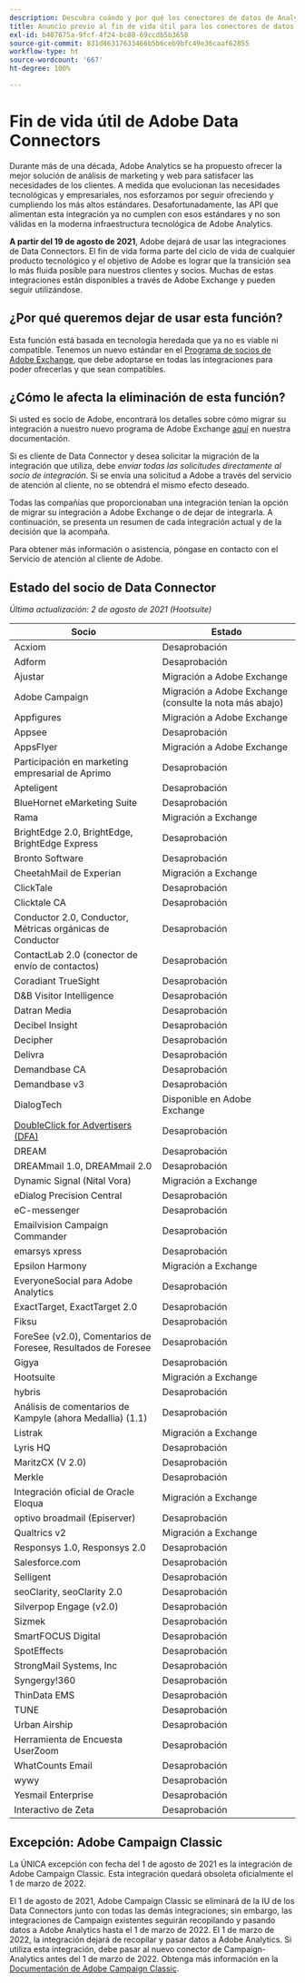 ```yaml
---
description: Descubra cuándo y por qué los conectores de datos de Analytics finalizarán su vida útil.
title: Anuncio previo al fin de vida útil para los conectores de datos de Analytics
exl-id: b407675a-9fcf-4f24-bc88-69ccdb5b3658
source-git-commit: 831d86317633466b5b6ceb9bfc49e36caaf62855
workflow-type: ht
source-wordcount: '667'
ht-degree: 100%

---
```


# Fin de vida útil de Adobe Data Connectors

Durante más de una década, Adobe Analytics se ha propuesto ofrecer la mejor solución de análisis de marketing y web para satisfacer las necesidades de los clientes. A medida que evolucionan las necesidades tecnológicas y empresariales, nos esforzamos por seguir ofreciendo y cumpliendo los más altos estándares.  Desafortunadamente, las API que alimentan esta integración ya no cumplen con esos estándares y no son válidas en la moderna infraestructura tecnológica de Adobe Analytics.

**A partir del 19 de agosto de 2021**, Adobe dejará de usar las integraciones de Data Connectors. El fin de vida forma parte del ciclo de vida de cualquier producto tecnológico y el objetivo de Adobe es lograr que la transición sea lo más fluida posible para nuestros clientes y socios. Muchas de estas integraciones están disponibles a través de Adobe Exchange y pueden seguir utilizándose.

## ¿Por qué queremos dejar de usar esta función?

Esta función está basada en tecnología heredada que ya no es viable ni compatible. Tenemos un nuevo estándar en el [Programa de socios de Adobe Exchange](https://partners.adobe.com/exchangeprogram/experiencecloud), que debe adoptarse en todas las integraciones para poder ofrecerlas y que sean compatibles.

## ¿Cómo le afecta la eliminación de esta función?

Si usted es socio de Adobe, encontrará los detalles sobre cómo migrar su integración a nuestro nuevo programa de Adobe Exchange [aquí](https://adobeexchangeec.zendesk.com/hc/en-us/articles/360003867071-Adobe-Analytics-Integration-Tools) en nuestra documentación.

Si es cliente de Data Connector y desea solicitar la migración de la integración que utiliza, debe *enviar todas las solicitudes directamente al socio de integración*. Si se envía una solicitud a Adobe a través del servicio de atención al cliente, no se obtendrá el mismo efecto deseado.

Todas las compañías que proporcionaban una integración tenían la opción de migrar su integración a Adobe Exchange o de dejar de integrarla. A continuación, se presenta un resumen de cada integración actual y de la decisión que la acompaña.

Para obtener más información o asistencia, póngase en contacto con el Servicio de atención al cliente de Adobe.

## Estado del socio de Data Connector

*Última actualización: 2 de agosto de 2021 (Hootsuite)*

| Socio | Estado |
| --- | --- |
| Acxiom | Desaprobación |
| Adform | Desaprobación |
| Ajustar | Migración a Adobe Exchange |
| Adobe Campaign | Migración a Adobe Exchange (consulte la nota más abajo) |
| Appfigures | Migración a Adobe Exchange |
| Appsee | Desaprobación |
| AppsFlyer | Migración a Adobe Exchange |
| Participación en marketing empresarial de Aprimo | Desaprobación |
| Apteligent | Desaprobación |
| BlueHornet eMarketing Suite | Desaprobación |
| Rama | Migración a Exchange |
| BrightEdge 2.0, BrightEdge, BrightEdge Express | Desaprobación |
| Bronto Software | Desaprobación |
| CheetahMail de Experian | Migración a Exchange |
| ClickTale | Desaprobación |
| Clicktale CA | Desaprobación |
| Conductor 2.0, Conductor, Métricas orgánicas de Conductor | Desaprobación |
| ContactLab 2.0 (conector de envío de contactos) | Desaprobación |
| Coradiant TrueSight | Desaprobación |
| D&amp;B Visitor Intelligence | Desaprobación |
| Datran Media | Desaprobación |
| Decibel Insight | Desaprobación |
| Decipher | Desaprobación |
| Delivra | Desaprobación |
| Demandbase CA | Desaprobación |
| Demandbase v3 | Desaprobación |
| DialogTech | Disponible en Adobe Exchange |
| [DoubleClick for Advertisers (DFA)](/help/import/data-connectors/dfa-data-connector-analytics/dfa-eol.md) | Desaprobación |
| DREAM | Desaprobación |
| DREAMmail 1.0, DREAMmail 2.0 | Desaprobación |
| Dynamic Signal (Nital Vora) | Migración a Exchange |
| eDialog Precision Central | Desaprobación |
| eC-messenger | Desaprobación |
| Emailvision Campaign Commander | Desaprobación |
| emarsys xpress | Desaprobación |
| Epsilon Harmony | Migración a Exchange |
| EveryoneSocial para Adobe Analytics | Desaprobación |
| ExactTarget, ExactTarget 2.0 | Desaprobación |
| Fiksu | Desaprobación |
| ForeSee (v2.0), Comentarios de Foresee, Resultados de Foresee | Desaprobación |
| Gigya | Desaprobación |
| Hootsuite | Migración a Exchange |
| hybris | Desaprobación |
| Análisis de comentarios de Kampyle (ahora Medallia) (1.1) | Desaprobación |
| Listrak | Migración a Exchange |
| Lyris HQ | Desaprobación |
| MaritzCX (V 2.0) | Desaprobación |
| Merkle | Desaprobación |
| Integración oficial de Oracle Eloqua | Migración a Exchange |
| optivo broadmail (Episerver) | Desaprobación |
| Qualtrics v2 | Migración a Exchange |
| Responsys 1.0, Responsys 2.0 | Desaprobación |
| Salesforce.com | Desaprobación |
| Selligent | Desaprobación |
| seoClarity, seoClarity 2.0 | Desaprobación |
| Silverpop Engage (v2.0) | Desaprobación |
| Sizmek | Desaprobación |
| SmartFOCUS Digital | Desaprobación |
| SpotEffects | Desaprobación |
| StrongMail Systems, Inc | Desaprobación |
| Syngergy!360 | Desaprobación |
| ThinData EMS | Desaprobación |
| TUNE | Desaprobación |
| Urban Airship | Desaprobación |
| Herramienta de Encuesta UserZoom | Desaprobación |
| WhatCounts Email | Desaprobación |
| wywy | Desaprobación |
| Yesmail Enterprise | Desaprobación |
| Interactivo de Zeta | Desaprobación |

## Excepción: Adobe Campaign Classic

La ÚNICA excepción con fecha del 1 de agosto de 2021 es la integración de Adobe Campaign Classic. Esta integración quedará obsoleta oficialmente el 1 de marzo de 2022.

El 1 de agosto de 2021, Adobe Campaign Classic se eliminará de la IU de los Data Connectors junto con todas las demás integraciones; sin embargo, las integraciones de Campaign existentes seguirán recopilando y pasando datos a Adobe Analytics hasta el 1 de marzo de 2022. El 1 de marzo de 2022, la integración dejará de recopilar y pasar datos a Adobe Analytics. Si utiliza esta integración, debe pasar al nuevo conector de Campaign-Analytics antes del 1 de marzo de 2022. Obtenga más información en la [Documentación de Adobe Campaign Classic](https://experienceleague.adobe.com/docs/campaign-classic/using/release-notes/aa-connector-migration.html?lang=es).
